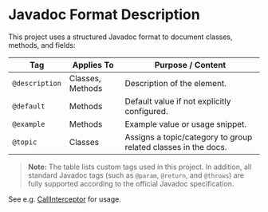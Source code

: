 # Javadoc Format Description

This project uses a structured Javadoc format to document classes, methods, and fields:

| Tag            | Applies To       | Purpose / Content                                              |
|----------------|------------------|----------------------------------------------------------------|
| `@description` | Classes, Methods | Description of the element.                                    |
| `@default`     | Methods          | Default value if not explicitly configured.                    |
| `@example`     | Methods          | Example value or usage snippet.                                |
| `@topic`       | Classes          | Assigns a topic/category to group related classes in the docs. |

> **Note:**
> The table lists custom tags used in this project. In addition, all standard Javadoc tags (such as `@param`, `@return`,
> and `@throws`) are fully supported according to the official Javadoc specification.

See e.g. [CallInterceptor](../core/src/main/java/com/predic8/membrane/core/interceptor/flow/CallInterceptor.java) for usage.